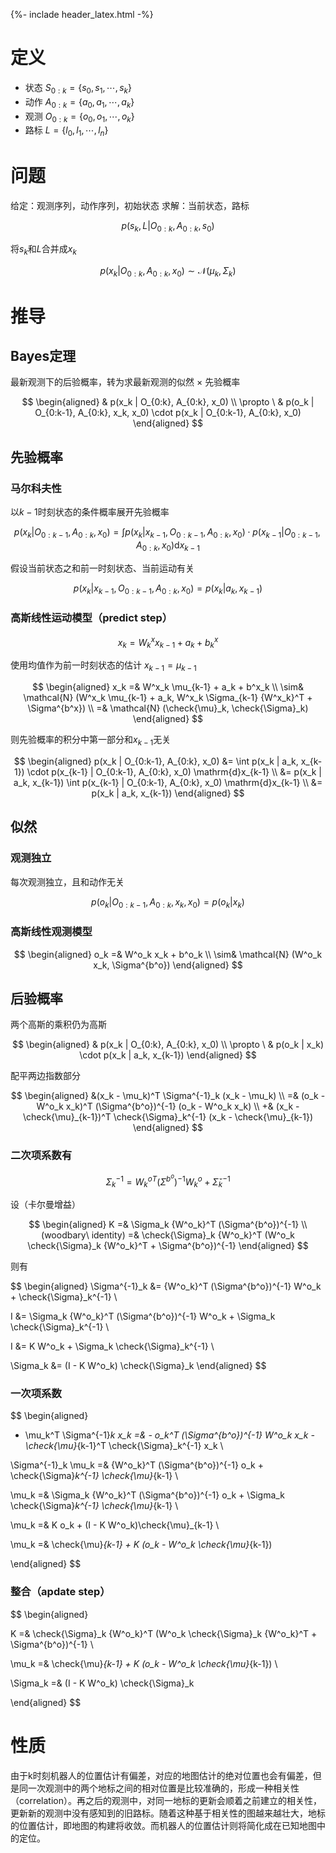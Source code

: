 {%- inclade header_latex.html -%}

# 定义

- 状态 $S_{0:k} = \left\{s_0, s_1, \cdots, s_k\right\}$
- 动作 $A_{0:k} = \left\{a_0, a_1, \cdots , a_k\right\}$
- 观测 $O_{0:k} = \left\{o_0, o_1, \cdots , o_k\right\}$
- 路标 $L = \left\{l_0, l_1, \cdots , l_n\right\}$

# 问题

给定：观测序列，动作序列，初始状态
求解：当前状态，路标

$$
p(s_k, L | O_{0:k}, A_{0:k}, s_0)
$$

将$s_k$和$L$合并成$x_k$

$$
p(x_k | O_{0:k}, A_{0:k}, x_0) \sim \mathcal{N} (\mu_k, \Sigma_k)
$$

# 推导

## Bayes定理

最新观测下的后验概率，转为求最新观测的似然 $\times$ 先验概率

$$
\begin{aligned}
& p(x_k | O_{0:k}, A_{0:k}, x_0) \\
\propto \ & p(o_k | O_{0:k-1}, A_{0:k}, x_k, x_0) \cdot p(x_k | O_{0:k-1}, A_{0:k}, x_0)
\end{aligned}
$$

## 先验概率

### 马尔科夫性

以$k-1$时刻状态的条件概率展开先验概率

$$
p(x_k | O_{0:k-1}, A_{0:k}, x_0) = \int p(x_k | x_{k-1}, O_{0:k-1}, A_{0:k}, x_0) \cdot p(x_{k-1} | O_{0:k-1}, A_{0:k}, x_0) \mathrm{d}x_{k-1}
$$

假设当前状态之和前一时刻状态、当前运动有关

$$
p(x_k | x_{k-1}, O_{0:k-1}, A_{0:k}, x_0) = p(x_k | a_k, x_{k-1})
$$


### 高斯线性运动模型（predict step）

$$
x_k = W^x_k x_{k-1} + a_k + b^x_k
$$

使用均值作为前一时刻状态的估计 $x_{k-1} = \mu_{k-1}$

$$
\begin{aligned}
x_k =& W^x_k \mu_{k-1} + a_k + b^x_k \\
\sim& \mathcal{N} (W^x_k \mu_{k-1} + a_k, W^x_k \Sigma_{k-1} {W^x_k}^T + \Sigma^{b^x}) \\
=& \mathcal{N} (\check{\mu}_k, \check{\Sigma}_k)
\end{aligned} 
$$

则先验概率的积分中第一部分和$x_{k-1}$无关

$$
\begin{aligned}
p(x_k | O_{0:k-1}, A_{0:k}, x_0) &= \int p(x_k | a_k, x_{k-1}) \cdot p(x_{k-1} | O_{0:k-1}, A_{0:k}, x_0) \mathrm{d}x_{k-1} \\
&= p(x_k | a_k, x_{k-1}) \int p(x_{k-1} | O_{0:k-1}, A_{0:k}, x_0) \mathrm{d}x_{k-1} \\
&= p(x_k | a_k, x_{k-1})
\end{aligned}
$$


## 似然

### 观测独立

每次观测独立，且和动作无关

$$
p(o_k | O_{0:k-1}, A_{0:k}, x_k, x_0) = p(o_k | x_k)
$$

### 高斯线性观测模型

$$
\begin{aligned}
o_k =& W^o_k x_k + b^o_k \\
\sim& \mathcal{N} (W^o_k x_k, \Sigma^{b^o})
\end{aligned}
$$


## 后验概率

两个高斯的乘积仍为高斯

$$
\begin{aligned}
& p(x_k | O_{0:k}, A_{0:k}, x_0) \\
\propto \ & p(o_k | x_k) \cdot p(x_k | a_k, x_{k-1})
\end{aligned} 
$$

配平两边指数部分

$$
\begin{aligned}
&(x_k - \mu_k)^T \Sigma^{-1}_k (x_k - \mu_k) \\
=& (o_k - W^o_k x_k)^T (\Sigma^{b^o})^{-1} (o_k - W^o_k x_k) \\
+& (x_k - \check{\mu}_{k-1})^T \check{\Sigma}_k^{-1} (x_k - \check{\mu}_{k-1})
\end{aligned}
$$

### 二次项系数有

$$
\Sigma^{-1}_k = {W^o_k}^T (\Sigma^{b^o})^{-1} W^o_k + \check{\Sigma}_k^{-1}
$$

设（卡尔曼增益）

$$
\begin{aligned}
K =& \Sigma_k {W^o_k}^T (\Sigma^{b^o})^{-1} \\
(woodbary\ identity) =& \check{\Sigma}_k {W^o_k}^T (W^o_k \check{\Sigma}_k {W^o_k}^T + \Sigma^{b^o})^{-1}
\end{aligned}
$$

则有

$$
\begin{aligned}
\Sigma^{-1}_k &= {W^o_k}^T (\Sigma^{b^o})^{-1} W^o_k + \check{\Sigma}_k^{-1} \\

I &= \Sigma_k {W^o_k}^T (\Sigma^{b^o})^{-1} W^o_k + \Sigma_k \check{\Sigma}_k^{-1} \\

I &= K W^o_k + \Sigma_k \check{\Sigma}_k^{-1} \\

\Sigma_k &= (I - K W^o_k) \check{\Sigma}_k
\end{aligned}
$$

### 一次项系数

$$
\begin{aligned}
- \mu_k^T \Sigma^{-1}_k x_k 
=& - o_k^T (\Sigma^{b^o})^{-1} W^o_k x_k - \check{\mu}_{k-1}^T \check{\Sigma}_k^{-1} x_k \\

\Sigma^{-1}_k \mu_k =& {W^o_k}^T (\Sigma^{b^o})^{-1} o_k + \check{\Sigma}_k^{-1} \check{\mu}_{k-1} \\

\mu_k =& \Sigma_k {W^o_k}^T (\Sigma^{b^o})^{-1} o_k + \Sigma_k \check{\Sigma}_k^{-1} \check{\mu}_{k-1} \\

\mu_k =& K o_k + (I - K W^o_k)\check{\mu}_{k-1} \\

\mu_k =& \check{\mu}_{k-1} + K (o_k - W^o_k \check{\mu}_{k-1})

\end{aligned}
$$

### 整合（apdate step）


$$
\begin{aligned}

K =& \check{\Sigma}_k {W^o_k}^T (W^o_k \check{\Sigma}_k {W^o_k}^T + \Sigma^{b^o})^{-1} \\

\mu_k =& \check{\mu}_{k-1} + K (o_k - W^o_k \check{\mu}_{k-1}) \\

\Sigma_k =& (I - K W^o_k) \check{\Sigma}_k

\end{aligned}
$$


# 性质

由于k时刻机器人的位置估计有偏差，对应的地图估计的绝对位置也会有偏差，但是同一次观测中的两个地标之间的相对位置是比较准确的，形成一种相关性（correlation）。再之后的观测中，对同一地标的更新会顺着之前建立的相关性，更新新的观测中没有感知到的旧路标。随着这种基于相关性的图越来越壮大，地标的位置估计，即地图的构建将收敛。而机器人的位置估计则将简化成在已知地图中的定位。